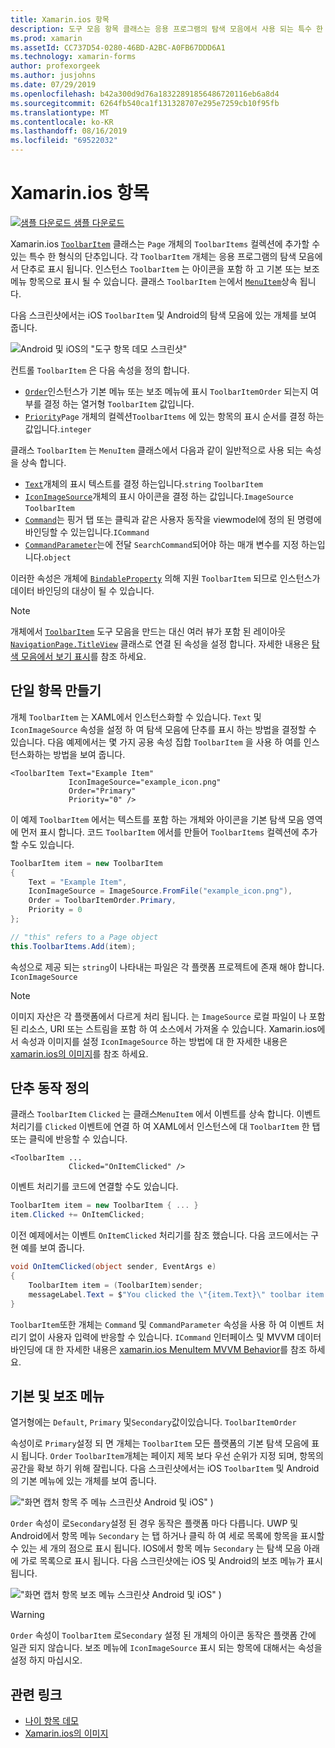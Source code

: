 ```yaml
---
title: Xamarin.ios 항목
description: 도구 모음 항목 클래스는 응용 프로그램의 탐색 모음에서 사용 되는 특수 한 형식의 단추입니다.
ms.prod: xamarin
ms.assetId: CC737D54-0280-46BD-A2BC-A0FB67DDD6A1
ms.technology: xamarin-forms
author: profexorgeek
ms.author: jusjohns
ms.date: 07/29/2019
ms.openlocfilehash: b42a300d9d76a18322891856486720116eb6a8d4
ms.sourcegitcommit: 6264fb540ca1f131328707e295e7259cb10f95fb
ms.translationtype: MT
ms.contentlocale: ko-KR
ms.lasthandoff: 08/16/2019
ms.locfileid: "69522032"
---
```

# <a name="xamarinforms-toolbaritem"></a>Xamarin.ios 항목

[![샘플 다운로드](~/media/shared/download.png) 샘플 다운로드](https://docs.microsoft.com/en-us/samples/xamarin/xamarin-forms-samples/userinterface-toolbaritem/)

Xamarin.ios [`ToolbarItem`](xref:Xamarin.Forms.ToolbarItem) 클래스는 `Page` 개체의 `ToolbarItems` 컬렉션에 추가할 수 있는 특수 한 형식의 단추입니다. 각 `ToolbarItem` 개체는 응용 프로그램의 탐색 모음에서 단추로 표시 됩니다. 인스턴스 `ToolbarItem` 는 아이콘을 포함 하 고 기본 또는 보조 메뉴 항목으로 표시 될 수 있습니다. 클래스 `ToolbarItem` 는에서 [`MenuItem`](xref:Xamarin.Forms.MenuItem)상속 됩니다.

다음 스크린샷에서는 iOS `ToolbarItem` 및 Android의 탐색 모음에 있는 개체를 보여 줍니다.

![Android 및 iOS의 "도구 항목 데모 스크린샷"](toolbaritem-images/toolbaritem-device-screenshot.png "Android 및 iOS의 도구 모음의 항목 데모 스크린샷")

컨트롤 `ToolbarItem` 은 다음 속성을 정의 합니다.

* [`Order`](xref:Xamarin.Forms.ToolbarItem.Order)인스턴스가 기본 메뉴 또는 보조 메뉴에 표시 `ToolbarItemOrder` 되는지 여부를 결정 하는 열거형 `ToolbarItem` 값입니다.
* [`Priority`](xref:Xamarin.Forms.ToolbarItem.Priority)`Page` 개체의 컬렉션`ToolbarItems` 에 있는 항목의 표시 순서를 결정 하는 값입니다.`integer`

클래스 `ToolbarItem` 는 `MenuItem` 클래스에서 다음과 같이 일반적으로 사용 되는 속성을 상속 합니다.

* [`Text`](xref:Xamarin.Forms.MenuItem.Text)개체의 표시 텍스트를 결정 하는입니다.`string` `ToolbarItem`
* [`IconImageSource`](xref:Xamarin.Forms.MenuItem.IconImageSource)개체의 표시 아이콘을 결정 하는 값입니다.`ImageSource` `ToolbarItem`
* [`Command`](xref:Xamarin.Forms.MenuItem.Command)는 핑거 탭 또는 클릭과 같은 사용자 동작을 viewmodel에 정의 된 명령에 바인딩할 수 있는입니다.`ICommand`
* [`CommandParameter`](xref:Xamarin.Forms.MenuItem.CommandParameter)는에 전달 `SearchCommand`되어야 하는 매개 변수를 지정 하는입니다.`object`

이러한 속성은 개체에 [`BindableProperty`](xref:Xamarin.Forms.BindableProperty) 의해 지원 `ToolbarItem` 되므로 인스턴스가 데이터 바인딩의 대상이 될 수 있습니다.

> [!NOTE]
> 개체에서 [`ToolbarItem`](xref:Xamarin.Forms.ToolbarItem) 도구 모음을 만드는 대신 여러 뷰가 포함 된 레이아웃 [`NavigationPage.TitleView`](xref:Xamarin.Forms.NavigationPage.TitleViewProperty) 클래스로 연결 된 속성을 설정 합니다. 자세한 내용은 [탐색 모음에서 보기 표시](~/xamarin-forms/app-fundamentals/navigation/hierarchical.md#displaying-views-in-the-navigation-bar)를 참조 하세요.

## <a name="create-a-toolbaritem"></a>단일 항목 만들기

개체 `ToolbarItem` 는 XAML에서 인스턴스화할 수 있습니다. `Text` 및`IconImageSource` 속성을 설정 하 여 탐색 모음에 단추를 표시 하는 방법을 결정할 수 있습니다. 다음 예제에서는 몇 가지 공용 속성 집합 `ToolbarItem` 을 사용 하 여를 인스턴스화하는 방법을 보여 줍니다.

```xaml
<ToolbarItem Text="Example Item"
             IconImageSource="example_icon.png"
             Order="Primary"
             Priority="0" />
```

이 예제 `ToolbarItem` 에서는 텍스트를 포함 하는 개체와 아이콘을 기본 탐색 모음 영역에 먼저 표시 합니다. 코드 `ToolbarItem` 에서를 만들어 `ToolbarItems` 컬렉션에 추가할 수도 있습니다.

```csharp
ToolbarItem item = new ToolbarItem
{
    Text = "Example Item",
    IconImageSource = ImageSource.FromFile("example_icon.png"),
    Order = ToolbarItemOrder.Primary,
    Priority = 0
};

// "this" refers to a Page object
this.ToolbarItems.Add(item);
```

속성으로 제공 되는 `string`이 나타내는 파일은 각 플랫폼 프로젝트에 존재 해야 합니다. `IconImageSource`

> [!NOTE]
> 이미지 자산은 각 플랫폼에서 다르게 처리 됩니다. 는 `ImageSource` 로컬 파일이 나 포함 된 리소스, URI 또는 스트림을 포함 하 여 소스에서 가져올 수 있습니다. Xamarin.ios에서 속성과 이미지를 설정 `IconImageSource` 하는 방법에 대 한 자세한 내용은 [xamarin.ios의 이미지](~/xamarin-forms/user-interface/images.md)를 참조 하세요.

## <a name="define-button-behavior"></a>단추 동작 정의

클래스 `ToolbarItem` `Clicked` 는 클래스`MenuItem` 에서 이벤트를 상속 합니다. 이벤트 처리기를 `Clicked` 이벤트에 연결 하 여 XAML에서 인스턴스에 대 `ToolbarItem` 한 탭 또는 클릭에 반응할 수 있습니다.

```xaml
<ToolbarItem ...
             Clicked="OnItemClicked" />
```

이벤트 처리기를 코드에 연결할 수도 있습니다.

```csharp
ToolbarItem item = new ToolbarItem { ... }
item.Clicked += OnItemClicked;
```

이전 예제에서는 이벤트 `OnItemClicked` 처리기를 참조 했습니다. 다음 코드에서는 구현 예를 보여 줍니다.

```csharp
void OnItemClicked(object sender, EventArgs e)
{
    ToolbarItem item = (ToolbarItem)sender;
    messageLabel.Text = $"You clicked the \"{item.Text}\" toolbar item.";
}
```

`ToolbarItem`또한 개체는 `Command` 및 `CommandParameter` 속성을 사용 하 여 이벤트 처리기 없이 사용자 입력에 반응할 수 있습니다. `ICommand` 인터페이스 및 MVVM 데이터 바인딩에 대 한 자세한 내용은 [xamarin.ios MenuItem MVVM Behavior](~/xamarin-forms/user-interface/menuitem.md#define-menuitem-behavior-with-mvvm)를 참조 하세요.

## <a name="primary-and-secondary-menus"></a>기본 및 보조 메뉴

열거형에는 `Default`, `Primary` 및`Secondary`값이있습니다. `ToolbarItemOrder`

속성이로 `Primary`설정 되 면 개체는 `ToolbarItem` 모든 플랫폼의 기본 탐색 모음에 표시 됩니다. `Order` `ToolbarItem`개체는 페이지 제목 보다 우선 순위가 지정 되며, 항목의 공간을 확보 하기 위해 잘립니다. 다음 스크린샷에서는 iOS `ToolbarItem` 및 Android의 기본 메뉴에 있는 개체를 보여 줍니다.

!["화면 캡처 항목 주 메뉴 스크린샷 Android 및 iOS"](toolbaritem-images/toolbaritem-primary-menu.png "도구 모음의 항목 기본 메뉴 스크린샷 (Android 및 iOS") )

`Order` 속성이 로`Secondary`설정 된 경우 동작은 플랫폼 마다 다릅니다. UWP 및 Android에서 항목 메뉴 `Secondary` 는 탭 하거나 클릭 하 여 세로 목록에 항목을 표시할 수 있는 세 개의 점으로 표시 됩니다. IOS에서 항목 메뉴 `Secondary` 는 탐색 모음 아래에 가로 목록으로 표시 됩니다. 다음 스크린샷에는 iOS 및 Android의 보조 메뉴가 표시 됩니다.

!["화면 캡처 항목 보조 메뉴 스크린샷 Android 및 iOS"](toolbaritem-images/toolbaritem-secondary-menu.png "도구 모음의 항목 보조 메뉴 스크린샷 (Android 및 iOS") )

> [!WARNING]
> `Order` 속성이 `ToolbarItem` 로`Secondary` 설정 된 개체의 아이콘 동작은 플랫폼 간에 일관 되지 않습니다. 보조 메뉴에 `IconImageSource` 표시 되는 항목에 대해서는 속성을 설정 하지 마십시오.

## <a name="related-links"></a>관련 링크

* [나이 항목 데모](https://docs.microsoft.com/en-us/samples/xamarin/xamarin-forms-samples/userinterface-toolbaritem/)
* [Xamarin.ios의 이미지](~/xamarin-forms/user-interface/images.md)
